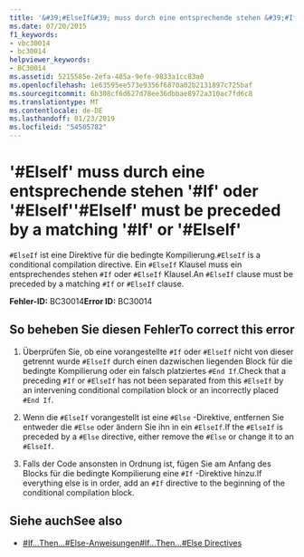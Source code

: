 ```yaml
---
title: '&#39;#ElseIf&#39; muss durch eine entsprechende stehen &#39;#If&#39; oder &#39;#ElseIf&#39;'
ms.date: 07/20/2015
f1_keywords:
- vbc30014
- bc30014
helpviewer_keywords:
- BC30014
ms.assetid: 5215585e-2efa-485a-9efe-9833a1cc83a0
ms.openlocfilehash: 1e63595ee573e9356f6870a02b2131897c725baf
ms.sourcegitcommit: 6b308cf6d627d78ee36dbbae8972a310ac7fd6c8
ms.translationtype: MT
ms.contentlocale: de-DE
ms.lasthandoff: 01/23/2019
ms.locfileid: "54505782"
---
```

# <a name="39elseif39-must-be-preceded-by-a-matching-39if39-or-39elseif39"></a><span data-ttu-id="bbefb-102">&#39;#ElseIf&#39; muss durch eine entsprechende stehen &#39;#If&#39; oder &#39;#ElseIf&#39;</span><span class="sxs-lookup"><span data-stu-id="bbefb-102">&#39;#ElseIf&#39; must be preceded by a matching &#39;#If&#39; or &#39;#ElseIf&#39;</span></span>
<span data-ttu-id="bbefb-103">`#ElseIf` ist eine Direktive für die bedingte Kompilierung.</span><span class="sxs-lookup"><span data-stu-id="bbefb-103">`#ElseIf` is a conditional compilation directive.</span></span> <span data-ttu-id="bbefb-104">Ein `#ElseIf` Klausel muss ein entsprechendes stehen `#If` oder `#ElseIf` Klausel.</span><span class="sxs-lookup"><span data-stu-id="bbefb-104">An `#ElseIf` clause must be preceded by a matching `#If` or `#ElseIf` clause.</span></span>  
  
 <span data-ttu-id="bbefb-105">**Fehler-ID:** BC30014</span><span class="sxs-lookup"><span data-stu-id="bbefb-105">**Error ID:** BC30014</span></span>  
  
## <a name="to-correct-this-error"></a><span data-ttu-id="bbefb-106">So beheben Sie diesen Fehler</span><span class="sxs-lookup"><span data-stu-id="bbefb-106">To correct this error</span></span>  
  
1.  <span data-ttu-id="bbefb-107">Überprüfen Sie, ob eine vorangestellte `#If` oder `#ElseIf` nicht von dieser getrennt wurde `#ElseIf` durch einen dazwischen liegenden Block für die bedingte Kompilierung oder ein falsch platziertes `#End If`.</span><span class="sxs-lookup"><span data-stu-id="bbefb-107">Check that a preceding `#If` or `#ElseIf` has not been separated from this `#ElseIf` by an intervening conditional compilation block or an incorrectly placed `#End If`.</span></span>  
  
2.  <span data-ttu-id="bbefb-108">Wenn die `#ElseIf` vorangestellt ist eine `#Else` -Direktive, entfernen Sie entweder die `#Else` oder ändern Sie ihn in ein `#ElseIf`.</span><span class="sxs-lookup"><span data-stu-id="bbefb-108">If the `#ElseIf` is preceded by a `#Else` directive, either remove the `#Else` or change it to an `#ElseIf`.</span></span>  
  
3.  <span data-ttu-id="bbefb-109">Falls der Code ansonsten in Ordnung ist, fügen Sie am Anfang des Blocks für die bedingte Kompilierung eine `#If` -Direktive hinzu.</span><span class="sxs-lookup"><span data-stu-id="bbefb-109">If everything else is in order, add an `#If` directive to the beginning of the conditional compilation block.</span></span>  
  
## <a name="see-also"></a><span data-ttu-id="bbefb-110">Siehe auch</span><span class="sxs-lookup"><span data-stu-id="bbefb-110">See also</span></span>
- [<span data-ttu-id="bbefb-111">#If...Then...#Else-Anweisungen</span><span class="sxs-lookup"><span data-stu-id="bbefb-111">#If...Then...#Else Directives</span></span>](../../../visual-basic/language-reference/directives/if-then-else-directives.md)
